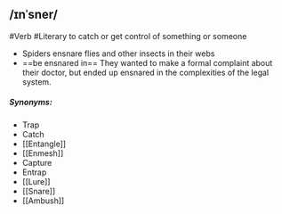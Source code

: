 ## /ɪnˈsner/
#Verb #Literary
to catch or get control of something or someone

- Spiders ensnare flies and other insects in their webs
- ==be ensnared in==
They wanted to make a formal complaint about their doctor, but ended up ensnared in the complexities of the legal system.

##### Synonyms:
- Trap
- Catch
- [[Entangle]]
- [[Enmesh]]
- Capture
- Entrap
- [[Lure]]
- [[Snare]]
- [[Ambush]]